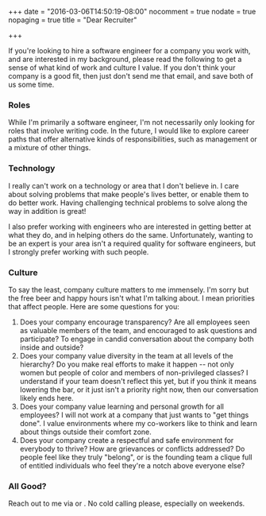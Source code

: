 +++
date = "2016-03-06T14:50:19-08:00"
nocomment = true
nodate = true
nopaging = true
title = "Dear Recruiter"

+++

If you're looking to hire a software engineer for a company you work with, and are interested in my background, please read the following to get a sense of what kind of work and culture I value. If you don't think your company is a good fit, then just don't send me that email, and save both of us some time.

### Roles

While I'm primarily a software engineer, I'm not necessarily only looking for roles that involve writing code. In the future, I would like to explore career paths that offer alternative kinds of responsibilities, such as management or a mixture of other things.

### Technology

I really can't work on a technology or area that I don't believe in. I care about solving problems that make people's lives better, or enable them to do better work. Having challenging technical problems to solve along the way in addition is great!

I also prefer working with engineers who are interested in getting better at what they do, and in helping others do the same. Unfortunately, wanting to be an expert is your area isn't a required quality for software engineers, but I strongly prefer working with such people.

### Culture

To say the least, company culture matters to me immensely. I'm sorry but the free beer and happy hours isn't what I'm talking about. I mean priorities that affect people. Here are some questions for you:

1. Does your company encourage transparency? Are all employees seen as valuable members of the team, and encouraged to ask questions and participate? To engage in candid conversation about the company both inside and outside?
2. Does your company value diversity in the team at all levels of the hierarchy? Do you make real efforts to make it happen -- not only women but people of color and members of non-privileged classes? I understand if your team doesn't reflect this yet, but if you think it means lowering the bar, or it just isn't a priority right now, then our conversation likely ends here.
3. Does your company value learning and personal growth for all employees? I will not work at a company that just wants to "get things done". I value environments where my co-workers like to think and learn about things outside their comfort zone.
4. Does your company create a respectful and safe environment for everybody to thrive? How are grievances or conflicts addressed? Do people feel like they truly "belong", or is the founding team a clique full of entitled individuals who feel they're a notch above everyone else?

### All Good?

Reach out to me via <a title="Linkedin" target="_blank" href="https://www.linkedin.com/in/nishanttotla"><i class="icon-linkedin"></i></a> or <a title="Email" href="mailto:nishanttotla@gmail.com"><i class="icon-gmail"></i></a>. No cold calling please, especially on weekends.
